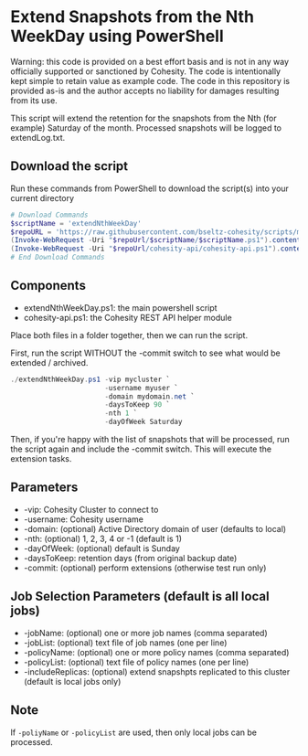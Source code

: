 # Extend Snapshots from the Nth WeekDay using PowerShell

Warning: this code is provided on a best effort basis and is not in any way officially supported or sanctioned by Cohesity. The code is intentionally kept simple to retain value as example code. The code in this repository is provided as-is and the author accepts no liability for damages resulting from its use.

This script will extend the retention for the snapshots from the Nth (for example) Saturday of the month. Processed snapshots will be logged to extendLog.txt.

## Download the script

Run these commands from PowerShell to download the script(s) into your current directory

```powershell
# Download Commands
$scriptName = 'extendNthWeekDay'
$repoURL = 'https://raw.githubusercontent.com/bseltz-cohesity/scripts/master/powershell'
(Invoke-WebRequest -Uri "$repoUrl/$scriptName/$scriptName.ps1").content | Out-File "$scriptName.ps1"; (Get-Content "$scriptName.ps1") | Set-Content "$scriptName.ps1"
(Invoke-WebRequest -Uri "$repoUrl/cohesity-api/cohesity-api.ps1").content | Out-File cohesity-api.ps1; (Get-Content cohesity-api.ps1) | Set-Content cohesity-api.ps1
# End Download Commands
```

## Components

* extendNthWeekDay.ps1: the main powershell script
* cohesity-api.ps1: the Cohesity REST API helper module

Place both files in a folder together, then we can run the script.

First, run the script WITHOUT the -commit switch to see what would be extended / archived.

```powershell
./extendNthWeekDay.ps1 -vip mycluster `
                       -username myuser `
                       -domain mydomain.net `
                       -daysToKeep 90 `
                       -nth 1 `
                       -dayOfWeek Saturday
```

Then, if you're happy with the list of snapshots that will be processed, run the script again and include the -commit switch. This will execute the extension tasks.

## Parameters

* -vip: Cohesity Cluster to connect to
* -username: Cohesity username
* -domain: (optional) Active Directory domain of user (defaults to local)
* -nth: (optional) 1, 2, 3, 4 or -1 (default is 1)
* -dayOfWeek: (optional) default is Sunday
* -daysToKeep: retention days (from original backup date)
* -commit: (optional) perform extensions (otherwise test run only)

## Job Selection Parameters (default is all local jobs)

* -jobName: (optional) one or more job names (comma separated)
* -jobList: (optional) text file of job names (one per line)
* -policyName: (optional) one or more policy names (comma separated)
* -policyList: (optional) text file of policy names (one per line)
* -includeReplicas: (optional) extend snapshpts replicated to this cluster (default is local jobs only)

## Note

If `-poliyName` or `-policyList` are used, then only local jobs can be processed.
